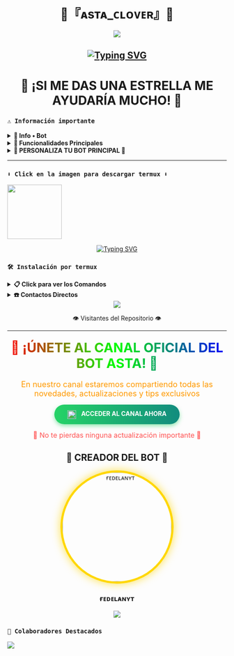 <h1 align="center">👑『ᴀsᴛᴀ_ᴄʟᴏᴠᴇʀ』👑</h1>

<p align="center">
 <img src= "https://files.catbox.moe/p9487y.jpeg">
</p>

<div align="center">
  <h2>
    <a href="#">
      <img src="https://readme-typing-svg.herokuapp.com?font=Russo+One&weight=700&size=30&duration=4000&pause=1000&color=00FF00&width=435&center=true&vCenter=true&random=false&width=435&lines=✨+ESTE+ES+EL+MEJOR+BOT+DE+WHATSAPP+✨;🔥+ASTA-BOT+PREMIUM+🔥;💫+VELOCIDAD+Y+ESTABILIDAD+💫" alt="Typing SVG" />
    </a>
  </h2>
</div>

<h1 align="center">🌟 ¡SI ME DAS UNA ESTRELLA ME AYUDARÍA MUCHO! 🌟</h1>


### **`⚠️ Información importante`**

<details>
 <summary><b>🔱 Info • Bot</b></summary>

* Este proyecto **no está afiliado de ninguna manera** con `WhatsApp`, `Inc. WhatsApp` es una marca registrada de `WhatsApp LLC`, y este bot es un **desarrollo independiente** que **no tiene ninguna relación oficial con la compañía**.
</details>

<details>
 <summary><b>🚀 Funcionalidades Principales</b></summary>

> Bot en desarrollo. Si presenta alguna falla, reportar al creador para darle una solución óptima.

- [x] 🎙️ Interacción con voz y texto
- [x] ⚙️ Configuración de grupo avanzada
- [x] 🛡️ Protección: antidelete, antilink, antispam, etc.
- [x] 🎉 Bienvenida personalizada con imágenes
- [x] 🎯 Juegos interactivos: tictactoe, mate, etc.
- [x] 🤖 Chatbot inteligente (simsimi)
- [x] 💬 Sistema de autoresponder personalizable
- [x] 🔥 Crear stickers HD de image/video/gif/url
- [x] 👾 SubBot multidispositivo (Jadibot)
- [x] 🔎 Buscador Google optimizado
- [x] ⚔️ Juego RPG con niveles y misiones
- [x] 🎨 Editor de imágenes para personalización
- [x] 📲 Descarga de música y video de YouTube en alta calidad
- [ ] 💎 Más funciones premium en desarrollo...

</details>

<details>
 <summary><b>🎨 PERSONALIZA TU BOT PRINCIPAL 🎨</b></summary>

<div>

<h3 align="center">✨ COMANDOS PARA PERSONALIZAR TU BOT ✨</h3>

<div align="center">

```
🔶 PASO 1: #dev
```
> Activa el modo desarrollador para personalizar tu bot

```
🔷 PASO 2: #setmodena
```
> Establece el modo de nombre para tu bot

```
🔸 PASO 3: #setbanner
```
> Personaliza el banner de tu bot con imágenes personalizadas

```
🔹 PASO 4: #setname
```
> Cambia el nombre de tu bot a tu gusto

<div align="center">
<p>🌈 ¡DALE UN ESTILO ÚNICO A TU BOT! 🌈</p>
</div>

</div>
</details>

---

### **`⬇️ Click en la imagen para descargar termux ⬇️`**
<a
href="https://www.mediafire.com/file/llugt4zgj7g3n3u/com.termux_1020.apk/file"><img src="https://qu.ax/finc.jpg" height="125px"></a> 

<div align="center">
  <a href="https://git.io/typing-svg"><img src="https://readme-typing-svg.herokuapp.com?font=Fira+Code&weight=800&size=25&pause=1000&color=F70000&width=435&center=true&random=false&width=435&lines=%E2%9A%A1%EF%B8%8F+INSTALACI%C3%93N+R%C3%81PIDA+%E2%9A%A1%EF%B8%8F;%F0%9F%94%A5+SIGUE+LOS+PASOS+%F0%9F%94%A5" alt="Typing SVG" /></a>
</div>

### **`🛠️ Instalación por termux`**

<details>
 <summary><b>📋 Click para ver los Comandos </b></summary>

### **🔰 Instalación manual por termux**
> Nota: Copie y pegue los comandos en termux uno por uno.
```bash
termux-setup-storage
```
```bash
apt update && apt upgrade && pkg install -y git nodejs ffmpeg imagemagick yarn
```
```bash
git clone https://github.com/fedelanYTCLUB/Galaxy_MD && cd Galaxy_MD 
```
```bash
yarn install 
```
```bash
npm install
```
```bash
npm update
```

```bash
npm start
```

> Si aparece (Y/I/N/O/D/Z) [default=N] ? use la letra "y" + "ENTER" para continuar con la instalación

### **🔄 Activar en caso de detenerse en termux**

> Si después de instalar el bot en Termux se detiene (pantalla en blanco, pérdida de conexión a Internet, reinicio del dispositivo), sigue estos pasos:

❒ Abre Termux y navega al directorio del bot:
   
   ```bash
    cd Galaxy_MD 
   ```

❒ Inicia el bot nuevamente:
  
   ```bash
    npm start
   ```

### **👑 Volverte owner del Bot**

> Si después de instalar el bot en Termux y iniciar la sesión del bot deseas poner tu número en la lista de owner, usa este comando:

   ```bash
    cd Galaxy_MD && nano settings.js
   ```

</details>




<details>
<summary><b>☎️ Contactos Directos</b></summary>

* 📲 WhatsApp: [`CONTÁCTANOS`](https:/Wa.me/524181450063)
* 🔥 Solicita bot oficial: [`CONTÁCTANOS`](https://wa.me/527461177130)

</details>

<div align="center">
  <img src="https://profile-counter.glitch.me/FedelanYTCLUB/count.svg" />
  <p>👁️ Visitantes del Repositorio 👁️</p>
</div>

---

<div align="center">
  <h2 style="background: linear-gradient(to right, #FF0000, #00FF00, #0000FF); -webkit-background-clip: text; -webkit-text-fill-color: transparent; font-size: 30px; font-weight: bold; margin: 20px 0;">📢 ¡ÚNETE AL CANAL OFICIAL DEL BOT ASTA! 📢</h2>
  
  <p style="color: #FF9900; font-size: 18px; margin-bottom: 15px;">En nuestro canal estaremos compartiendo todas las novedades, actualizaciones y tips exclusivos</p>
  
  <a href="https://whatsapp.com/channel/0029Vb5oaHFCBtxIGWefdp0n" style="display: inline-block; background: linear-gradient(to right, #25D366, #128C7E); color: white; font-weight: bold; padding: 12px 30px; text-decoration: none; border-radius: 30px; box-shadow: 0 4px 10px rgba(37, 211, 102, 0.5); transition: all 0.3s ease;">
    <img src="https://upload.wikimedia.org/wikipedia/commons/thumb/6/6b/WhatsApp.svg/768px-WhatsApp.svg.png" height="20px" style="vertical-align: middle; margin-right: 8px;">
    ACCEDER AL CANAL AHORA
  </a>
  
  <p style="color: #FF5252; font-size: 16px; margin-top: 15px;">💎 No te pierdas ninguna actualización importante 💎</p>
</div>

<div align="center">
  <h2>👑 CREADOR DEL BOT 👑</h2>
  <a href="https://github.com/FedelanYTCLUB">
    <img src="https://github.com/FedelanYTCLUB.png" width="250" height="250" alt="ғᴇᴅᴇʟᴀɴʏᴛ" style="border-radius: 50%; border: 5px solid gold; box-shadow: 0 0 20px rgba(255, 215, 0, 0.7);">
  </a>
  <h3>ғᴇᴅᴇʟᴀɴʏᴛ</h3>
  <a href="https://github.com/FedelanYTCLUB">
    <img src="https://img.shields.io/badge/GitHub-%23121011.svg?style=for-the-badge&logo=github&logoColor=white">
  </a>
</div>

### **`🌟 Colaboradores Destacados`**
<a href="https://github.com/Fer280809/Asta_bot/graphs/contributors">
<img src="https://contrib.rocks/image?repo=Fer280809/Asta_bot" /> 
</a>

